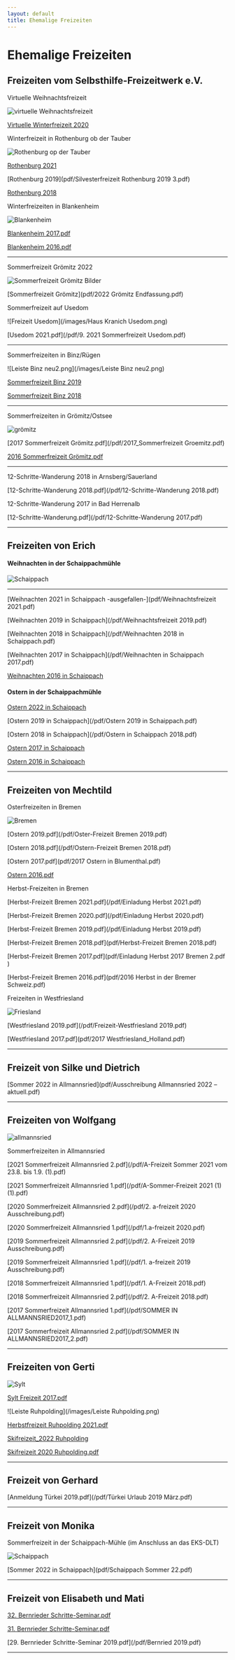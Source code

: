```yaml
---
layout: default
title: Ehemalige Freizeiten
---
```


# Ehemalige Freizeiten


## Freizeiten vom Selbsthilfe-Freizeitwerk e.V.

Virtuelle Weihnachtsfreizeit 

![virtuelle Weihnachtsfreizeit](/images/weihnachtfreizeit.png)

[Virtuelle Winterfreizeit 2020](pdf/Endfassung-Virtuelle-Freizeit.pdf)

Winterfreizeit in Rothenburg ob der Tauber 

![Rothenburg op der Tauber](/images/rothenburg.png)

[Rothenburg 2021](/pdf/Silvester-Rothenburg-2021.pdf)

[Rothenburg 2019](pdf/Silvesterfreizeit Rothenburg 2019 3.pdf)

[Rothenburg 2018](pdf/2018Rothenburg.pdf)

Winterfreizeiten in Blankenheim

![Blankenheim](/images/blankenheim.jpeg)

[Blankenheim 2017.pdf](/pdf/2017_Blankenheim.pdf)

[Blankenheim 2016.pdf](/pdf/2016_Blankenheim.pdf)

----------------------------------------------------------------------------
Sommerfreizeit Grömitz 2022

![Sommerfreizeit Grömitz Bilder](https://ik.imagekit.io/zcrl68n9dky/tr:oi-leisten@@GR_1.jpeg,ox-0,oy-0,ow-94,oh-68:oi-leisten@@GR_2.jpeg,ox-97,oy-0,ow-94,oh-68:oi-leisten@@GR_3.jpeg,ox-194,oy-0,ow-94,oh-68:oi-leisten@@GR_4.jpeg,ox-291,oy-0,ow-94,oh-68:oi-leisten@@GR_5.jpeg,ox-388,oy-0,ow-94,oh-68/white.jpg)

[Sommerfreizeit Grömitz](pdf/2022 Grömitz Endfassung.pdf)

Sommerfreizeit auf Usedom

![Freizeit Usedom](/images/Haus Kranich Usedom.png)

[Usedom 2021.pdf](/pdf/9. 2021 Sommerfreizeit Usedom.pdf)

-------------------------------------------------------------------------

Sommerfreizeiten in Binz/Rügen

![Leiste Binz neu2.png](/images/Leiste Binz neu2.png)

[Sommerfreizeit Binz 2019](/pdf/Binz_2019.pdf)

[Sommerfreizeit Binz 2018](/pdf/2018Binz.pdf)

----------------------------------------------------------------------------

Sommerfreizeiten in Grömitz/Ostsee

![grömitz](/images/groemitz.jpeg)

[2017 Sommerfreizeit Grömitz.pdf](/pdf/2017_Sommerfreizeit Groemitz.pdf)

[2016 Sommerfreizeit Grömitz.pdf](/pdf/Grömitz2016.pdf)

----------------------------------------------------------------------------
12-Schritte-Wanderung 2018 in Arnsberg/Sauerland

[12-Schritte-Wanderung 2018.pdf](/pdf/12-Schritte-Wanderung 2018.pdf)


12-Schritte-Wanderung 2017 in Bad Herrenalb

[12-Schritte-Wanderung.pdf](/pdf/12-Schritte-Wanderung 2017.pdf)

---------------------------------------------------------------------------

## Freizeiten von Erich

#### Weihnachten in der Schaippachmühle

![Schaippach](/images/schaippach.jpeg)

-----------------------------------------------------------------------------------------------

[Weihnachten 2021 in Schaippach -ausgefallen-](pdf/Weihnachtsfreizeit 2021.pdf)

[Weihnachten 2019 in Schaippach](/pdf/Weihnachtsfreizeit 2019.pdf)

[Weihnachten 2018 in Schaippach](/pdf/Weihnachten 2018 in Schaippach.pdf)

[Weihnachten 2017 in Schaippach](/pdf/Weihnachten in Schaippach 2017.pdf)

[Weihnachten 2016 in Schaippach](/pdf/Weihnachten_2016_in_Schaippach.pdf)

#### Ostern in der Schaippachmühle

[Ostern 2022 in Schaippach](pdf/2022OsternSchaippach.pdf)

[Ostern 2019 in Schaippach](/pdf/Ostern 2019 in Schaippach.pdf)

[Ostern 2018 in Schaippach](/pdf/Ostern in Schaippach 2018.pdf)

[Ostern 2017 in Schaippach](/pdf/Ostern_2017_in_Schaippach.pdf)

[Ostern 2016 in Schaippach](/pdf/ErichOsterfreizeit2016.pdf)

----------------------------------------------------------------------------

## Freizeiten von Mechtild

Osterfreizeiten in Bremen

![Bremen](images/Leiste_Herbst_Bremen.jpg)

[Ostern 2019.pdf](/pdf/Oster-Freizeit Bremen 2019.pdf)

[Ostern 2018.pdf](/pdf/Ostern-Freizeit Bremen 2018.pdf)

[Ostern 2017.pdf](pdf/2017 Ostern in Blumenthal.pdf)

[Ostern 2016.pdf](pdf/BremenOstern2016.pdf)

Herbst-Freizeiten in Bremen

[Herbst-Freizeit Bremen 2021.pdf](/pdf/Einladung Herbst 2021.pdf)

[Herbst-Freizeit Bremen 2020.pdf](/pdf/Einladung Herbst 2020.pdf)

[Herbst-Freizeit Bremen 2019.pdf](/pdf/Einladung Herbst 2019.pdf)

[Herbst-Freizeit Bremen 2018.pdf](pdf/Herbst-Freizeit Bremen 2018.pdf)

[Herbst-Freizeit Bremen 2017.pdf](pdf/Einladung Herbst 2017 Bremen 2.pdf )

[Herbst-Freizeit Bremen 2016.pdf](pdf/2016 Herbst in der Bremer Schweiz.pdf)

Freizeiten in Westfriesland

![Friesland](images/Leiste_Friesland.jpg)

[Westfriesland 2019.pdf](/pdf/Freizeit-Westfriesland 2019.pdf)

[Westfriesland 2017.pdf](pdf/2017 Westfriesland_Holland.pdf)

----------------------------------------------------------------------------

## Freizeit von Silke und Dietrich

[Sommer 2022 in Allmannsried](pdf/Ausschreibung Allmannsried 2022 – aktuell.pdf)

-----------------------------------------------------------------------------

## Freizeiten von Wolfgang

![allmannsried](/images/allmansried.jpeg)

Sommerfreizeiten in Allmannsried

[2021 Sommerfreizeit Allmannsried 2.pdf](/pdf/A-Freizeit Sommer 2021 vom 23.8. bis 1.9. (1).pdf)

[2021 Sommerfreizeit Allmannsried 1.pdf](/pdf/A-Sommer-Freizeit 2021 (1) (1).pdf)

[2020 Sommerfreizeit Allmannsried 2.pdf](/pdf/2. a-freizeit 2020 Ausschreibung.pdf)

[2020 Sommerfreizeit Allmannsried 1.pdf](/pdf/1.a-freizeit 2020.pdf)

[2019 Sommerfreizeit Allmannsried 2.pdf](/pdf/2. A-Freizeit 2019 Ausschreibung.pdf)

[2019 Sommerfreizeit Allmannsried 1.pdf](/pdf/1. a-freizeit 2019 Ausschreibung.pdf)

[2018 Sommerfreizeit Allmannsried 1.pdf](/pdf/1. A-Freizeit 2018.pdf)

[2018 Sommerfreizeit Allmannsried 2.pdf](/pdf/2. A-Freizeit 2018.pdf)

[2017 Sommerfreizeit Allmannsried 1.pdf](/pdf/SOMMER IN ALLMANNSRIED2017_1.pdf)

[2017 Sommerfreizeit Allmannsried 2.pdf](/pdf/SOMMER IN ALLMANNSRIED2017_2.pdf)

----------------------------------------------------------------------------

## Freizeiten von Gerti

![Sylt](/images/leiste-sylt-2.png)

[Sylt Freizeit 2017.pdf](/pdf/Sylt_Freizeit_2017_Adresse_anonym.pdf)


![Leiste Ruhpolding](/images/Leiste Ruhpolding.png)

[Herbstfreizeit Ruhpolding 2021.pdf](/pdf/Herbstfreizeit_2021_Anonym.pdf)

[Skifreizeit_2022 Ruhpolding](pdf/Skifreizeit_2022_anonym.pdf)

[Skifreizeit 2020 Ruhpolding.pdf](/pdf/Skifreizeit_2020.pdf)

----------------------------------------------------------------------------

## Freizeit von Gerhard

[Anmeldung Türkei 2019.pdf](/pdf/Türkei Urlaub 2019 März.pdf)

----------------------------------------------------------------------------

## Freizeit von Monika

Sommerfreizeit in der Schaippach-Mühle (im Anschluss an das EKS-DLT)

![Schaippach](/images/schaippach.jpeg)

[Sommer 2022 in Schaippach](pdf/Schaippach Sommer 22.pdf)

----------------------------------------------------------------------------

## Freizeit von Elisabeth und Mati

[32. Bernrieder Schritte-Seminar.pdf](/pdf/Bernried22-22.04.06-1Flyer.pdf)

[31. Bernrieder Schritte-Seminar.pdf](/pdf/Bernried21-21.04.27-1Flyer.pdf)

[29. Bernrieder Schritte-Seminar 2019.pdf](/pdf/Bernried 2019.pdf)

----------------------------------------------------------------------------
